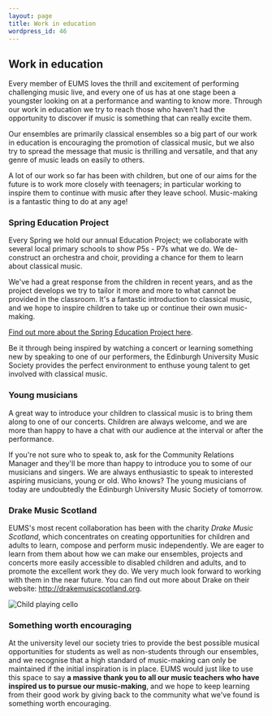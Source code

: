 ```yaml
---
layout: page
title: Work in education
wordpress_id: 46
---
```


## Work in education

Every member of EUMS loves the thrill and excitement of performing challenging music live, and every one of us has at one stage been a youngster looking on at a performance and wanting to know more. Through our work in education we try to reach those who haven't had the opportunity to discover if music is something that can really excite them.

Our ensembles are primarily classical ensembles so a big part of our work in education is encouraging the promotion of classical music, but we also try to spread the message that music is thrilling and versatile, and that any genre of music leads on easily to others.

A lot of our work so far has been with children, but one of our aims for the future is to work more closely with teenagers; in particular working to inspire them to continue with music after they leave school. Music-making is a fantastic thing to do at any age!

### Spring Education Project

Every Spring we hold our annual Education Project; we collaborate with several local primary schools to show P5s - P7s what we do. We de-construct an orchestra and choir, providing a chance for them to learn about classical music.

We've had a great response from the children in recent years, and as the project develops we try to tailor it more and more to what cannot be provided in the classroom. It's a fantastic introduction to classical music, and we hope to inspire children to take up or continue their own music-making. 

[Find out more about the Spring Education Project here](/community/education/spring-project/).

<p class="hero">
Be it through being inspired by watching a concert or learning something new by speaking to one of our performers, the Edinburgh University Music Society provides the perfect environment to enthuse young talent to get involved with classical music.
</p>

### Young musicians

A great way to introduce your children to classical music is to bring them along to one of our concerts. Children are always welcome, and we are more than happy to have a chat with our audience at the interval or after the performance.

If you're not sure who to speak to, ask for the Community Relations Manager and they'll be more than happy to introduce you to some of our musicians and singers. We are always enthusiastic to speak to interested aspiring musicians, young or old.  Who knows? The young musicians of today are undoubtedly the Edinburgh University Music Society of tomorrow.

### Drake Music Scotland

EUMS's most recent collaboration has been with the charity *Drake Music Scotland*, which concentrates on creating opportunities for children and adults to learn, compose and perform music independently. We are eager to learn from them about how we can make our ensembles, projects and concerts more easily accessible to disabled children and adults, and to promote the excellent work they do.  We very much look forward to working with them in the near future. You can find out more about Drake on their website: <http://drakemusicscotland.org>.

<img title="Music brings delight to everyone!" src="http://eums.eusa.ed.ac.uk/wp-content/uploads/images/h500/projects/kids02.jpg" alt="Child playing cello">

### Something worth encouraging

At the university level our society tries to provide the best possible musical opportunities for students as well as non-students through our ensembles, and we recognise that a high standard of music-making can only be maintained if the initial inspiration is in place.  EUMS would just like to use this space to say **a massive thank you to all our music teachers who have inspired us to pursue our music-making**, and we hope to keep learning from their good work by giving back to the community what we've found is something worth encouraging.
